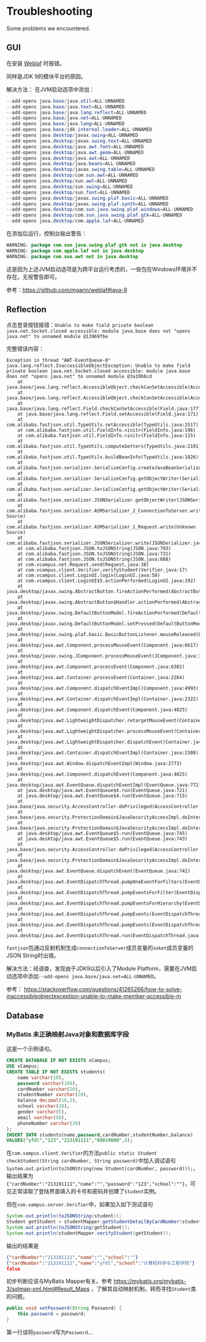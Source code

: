 # Troubleshooting

Some problems we encountered.

## GUI
在安装 [Weblaf](https://github.com/mgarin/weblaf) 时报错。

同样是JDK 9的模块平台的原因。

解决方法： 在JVM启动选项中添加：
```java
--add-opens java.base/java.util=ALL-UNNAMED
--add-opens java.base/java.text=ALL-UNNAMED
--add-opens java.base/java.lang.reflect=ALL-UNNAMED
--add-opens java.base/java.net=ALL-UNNAMED
--add-opens java.base/java.lang=ALL-UNNAMED
--add-opens java.base/jdk.internal.loader=ALL-UNNAMED
--add-opens java.desktop/javax.swing=ALL-UNNAMED
--add-opens java.desktop/javax.swing.text=ALL-UNNAMED
--add-opens java.desktop/java.awt.font=ALL-UNNAMED
--add-opens java.desktop/java.awt.geom=ALL-UNNAMED
--add-opens java.desktop/java.awt=ALL-UNNAMED
--add-opens java.desktop/java.beans=ALL-UNNAMED
--add-opens java.desktop/javax.swing.table=ALL-UNNAMED
--add-opens java.desktop/com.sun.awt=ALL-UNNAMED
--add-opens java.desktop/sun.awt=ALL-UNNAMED
--add-opens java.desktop/sun.swing=ALL-UNNAMED
--add-opens java.desktop/sun.font=ALL-UNNAMED
--add-opens java.desktop/javax.swing.plaf.basic=ALL-UNNAMED
--add-opens java.desktop/javax.swing.plaf.synth=ALL-UNNAMED
--add-opens java.desktop/com.sun.java.swing.plaf.windows=ALL-UNNAMED
--add-opens java.desktop/com.sun.java.swing.plaf.gtk=ALL-UNNAMED
--add-opens java.desktop/com.apple.laf=ALL-UNNAMED
```

在添加后运行，控制台输出警告：
```java
WARNING: package com.sun.java.swing.plaf.gtk not in java.desktop
WARNING: package com.apple.laf not in java.desktop
WARNING: package com.sun.awt not in java.desktop
```
这是因为上述JVM启动选项是为跨平台运行考虑的，一些包在Windows环境并不存在。无视警告即可。

参考：https://github.com/mgarin/weblaf#java-9

## Reflection
点击登录按钮报错：`Unable to make field private boolean java.net.Socket.closed accessible: module java.base does not "opens java.net" to unnamed module @13969fbe`

完整错误内容：
```
Exception in thread "AWT-EventQueue-0" java.lang.reflect.InaccessibleObjectException: Unable to make field private boolean java.net.Socket.closed accessible: module java.base does not "opens java.net" to unnamed module @3a19b6cd
	at java.base/java.lang.reflect.AccessibleObject.checkCanSetAccessible(AccessibleObject.java:357)
	at java.base/java.lang.reflect.AccessibleObject.checkCanSetAccessible(AccessibleObject.java:297)
	at java.base/java.lang.reflect.Field.checkCanSetAccessible(Field.java:177)
	at java.base/java.lang.reflect.Field.setAccessible(Field.java:171)
	at com.alibaba.fastjson.util.TypeUtils.setAccessible(TypeUtils.java:2517)
	at com.alibaba.fastjson.util.FieldInfo.<init>(FieldInfo.java:196)
	at com.alibaba.fastjson.util.FieldInfo.<init>(FieldInfo.java:115)
	at com.alibaba.fastjson.util.TypeUtils.computeGetters(TypeUtils.java:2191)
	at com.alibaba.fastjson.util.TypeUtils.buildBeanInfo(TypeUtils.java:1826)
	at com.alibaba.fastjson.serializer.SerializeConfig.createJavaBeanSerializer(SerializeConfig.java:113)
	at com.alibaba.fastjson.serializer.SerializeConfig.getObjectWriter(SerializeConfig.java:821)
	at com.alibaba.fastjson.serializer.SerializeConfig.getObjectWriter(SerializeConfig.java:440)
	at com.alibaba.fastjson.serializer.JSONSerializer.getObjectWriter(JSONSerializer.java:448)
	at com.alibaba.fastjson.serializer.ASMSerializer_2_ConnectionToServer.write(Unknown Source)
	at com.alibaba.fastjson.serializer.ASMSerializer_1_Request.write(Unknown Source)
	at com.alibaba.fastjson.serializer.JSONSerializer.write(JSONSerializer.java:312)
	at com.alibaba.fastjson.JSON.toJSONString(JSON.java:793)
	at com.alibaba.fastjson.JSON.toJSONString(JSON.java:731)
	at com.alibaba.fastjson.JSON.toJSONString(JSON.java:688)
	at com.vcampus.net.Request.send(Request.java:38)
	at com.vcampus.client.Verifier.verifyStudent(Verifier.java:17)
	at com.vcampus.client.LoginUI.login(LoginUI.java:50)
	at com.vcampus.client.LoginUI$5.actionPerformed(LoginUI.java:192)
	at java.desktop/javax.swing.AbstractButton.fireActionPerformed(AbstractButton.java:1972)
	at java.desktop/javax.swing.AbstractButton$Handler.actionPerformed(AbstractButton.java:2313)
	at java.desktop/javax.swing.DefaultButtonModel.fireActionPerformed(DefaultButtonModel.java:405)
	at java.desktop/javax.swing.DefaultButtonModel.setPressed(DefaultButtonModel.java:262)
	at java.desktop/javax.swing.plaf.basic.BasicButtonListener.mouseReleased(BasicButtonListener.java:279)
	at java.desktop/java.awt.Component.processMouseEvent(Component.java:6617)
	at java.desktop/javax.swing.JComponent.processMouseEvent(JComponent.java:3342)
	at java.desktop/java.awt.Component.processEvent(Component.java:6382)
	at java.desktop/java.awt.Container.processEvent(Container.java:2264)
	at java.desktop/java.awt.Component.dispatchEventImpl(Component.java:4993)
	at java.desktop/java.awt.Container.dispatchEventImpl(Container.java:2322)
	at java.desktop/java.awt.Component.dispatchEvent(Component.java:4825)
	at java.desktop/java.awt.LightweightDispatcher.retargetMouseEvent(Container.java:4934)
	at java.desktop/java.awt.LightweightDispatcher.processMouseEvent(Container.java:4563)
	at java.desktop/java.awt.LightweightDispatcher.dispatchEvent(Container.java:4504)
	at java.desktop/java.awt.Container.dispatchEventImpl(Container.java:2308)
	at java.desktop/java.awt.Window.dispatchEventImpl(Window.java:2773)
	at java.desktop/java.awt.Component.dispatchEvent(Component.java:4825)
	at java.desktop/java.awt.EventQueue.dispatchEventImpl(EventQueue.java:772)
	at java.desktop/java.awt.EventQueue$4.run(EventQueue.java:721)
	at java.desktop/java.awt.EventQueue$4.run(EventQueue.java:715)
	at java.base/java.security.AccessController.doPrivileged(AccessController.java:391)
	at java.base/java.security.ProtectionDomain$JavaSecurityAccessImpl.doIntersectionPrivilege(ProtectionDomain.java:85)
	at java.base/java.security.ProtectionDomain$JavaSecurityAccessImpl.doIntersectionPrivilege(ProtectionDomain.java:95)
	at java.desktop/java.awt.EventQueue$5.run(EventQueue.java:745)
	at java.desktop/java.awt.EventQueue$5.run(EventQueue.java:743)
	at java.base/java.security.AccessController.doPrivileged(AccessController.java:391)
	at java.base/java.security.ProtectionDomain$JavaSecurityAccessImpl.doIntersectionPrivilege(ProtectionDomain.java:85)
	at java.desktop/java.awt.EventQueue.dispatchEvent(EventQueue.java:742)
	at java.desktop/java.awt.EventDispatchThread.pumpOneEventForFilters(EventDispatchThread.java:203)
	at java.desktop/java.awt.EventDispatchThread.pumpEventsForFilter(EventDispatchThread.java:124)
	at java.desktop/java.awt.EventDispatchThread.pumpEventsForHierarchy(EventDispatchThread.java:113)
	at java.desktop/java.awt.EventDispatchThread.pumpEvents(EventDispatchThread.java:109)
	at java.desktop/java.awt.EventDispatchThread.pumpEvents(EventDispatchThread.java:101)
	at java.desktop/java.awt.EventDispatchThread.run(EventDispatchThread.java:90)
```

`fastjson`包通过反射机制生成`connectionToServer`成员变量的`soket`成员变量的JSON String时出错。

解决方法：经调查，发现由于JDK9以后引入了Module Platform，需要在JVM启动选项中添加`--add-opens java.base/java.net=ALL-UNNAMED`。

参考： https://stackoverflow.com/questions/41265266/how-to-solve-inaccessibleobjectexception-unable-to-make-member-accessible-m

## Database
### MyBatis 未正确映射Java对象和数据库字段
这是一个示例语句。
```sql
CREATE DATABASE IF NOT EXISTS vCampus;
USE vCampus;
CREATE TABLE IF NOT EXISTS students(
    name varchar(10),
    password varchar(100),
    cardNumber varchar(20),
    studentNumber varchar(20),
    balance decimal(10,2),
    school varchar(20),
    gender varchar(5),
    email varchar(50),
    phoneNumber varchar(20)
);
INSERT INTO students(name,password,cardNumber,studentNumber,balance)
VALUES("yfdl","123","213191111","09019000",0);
```
在`com.vampus.client.Verifier`的方法`public static Student checkStudent(String cardNumber, String password)`中加入调试语句`System.out.println(toJSONString(new Student(cardNumber, password)));`，输出结果为`{"cardNumber":"213191111","name":"","password":"123","school":""}`，可见正常读取了登陆界面填入的卡号和密码并创建了`Student`实例。

但在`com.vampus.server.Verifier`中，如果加入如下测试语句
```java
System.out.println(toJSONString(student));
Student getStudent = studentMapper.getStudentDetailByCardNumber(student.getCardNumber());
System.out.println(toJSONString(getStudent));
System.out.println(studentMapper.verifyStudent(getStudent));
```
输出的结果是
```json
{"cardNumber":"213191111","name":"","school":""}
{"cardNumber":"213191111","name":"yfdl","school":"计算机科学与工程学院"}
false
```

初步判断应该与MyBatis Mapper有关。参考 https://mybatis.org/mybatis-3/sqlmap-xml.html#Result_Maps ，了解其自动映射机制，转而寻找`Student`类的问题。

```java
public void setPassword(String Password) {
    this.password = password;
}
```
第一行误将`password`写为`Password`...